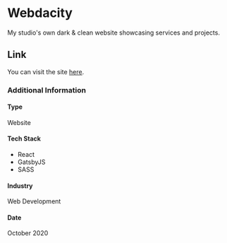# Webdacity
My studio's own dark & clean website showcasing services and projects.

## Link
You can visit the site [here](https://webdacity.dev).

### Additional Information

#### Type
Website

#### Tech Stack
* React
* GatsbyJS
* SASS

#### Industry
Web Development

#### Date
October 2020






